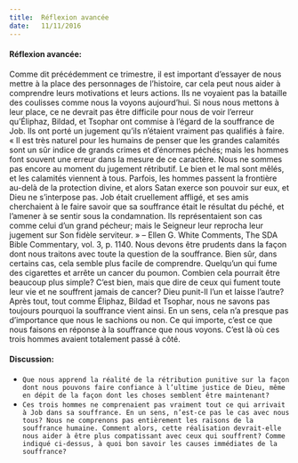 ```yaml
---
title:  Réflexion avancée
date:   11/11/2016
---
```


#### Réflexion avancée:

Comme dit précédemment ce trimestre, il est important d’essayer de nous mettre à la place des personnages de l’histoire, car cela peut nous aider à comprendre leurs motivations et leurs actions. Ils ne voyaient pas la bataille des coulisses comme nous la voyons aujourd’hui. Si nous nous mettons à leur place, ce ne devrait pas être difficile pour nous de voir l’erreur qu’Éliphaz, Bildad, et Tsophar ont commise à l’égard de la souffrance de Job. Ils ont porté un jugement qu’ils n’étaient vraiment pas qualifiés à faire. « Il est très naturel pour les humains de penser que les grandes calamités sont un sûr indice de grands crimes et d’énormes péchés; mais les hommes font souvent une erreur dans la mesure de ce caractère. Nous ne sommes pas encore au moment du jugement rétributif. Le bien et le mal sont mêlés, et les calamités viennent à tous. Parfois, les hommes passent la frontière au-delà de la protection divine, et alors Satan exerce son pouvoir sur eux, et Dieu ne s’interpose pas. Job était cruellement affligé, et ses amis cherchaient à le faire savoir que sa souffrance était le résultat du péché, et l’amener à se sentir sous la condamnation. Ils représentaient son cas comme celui d’un grand pécheur; mais le Seigneur leur reprocha leur jugement sur Son fidèle serviteur. » – Ellen G. White Comments, The SDA Bible Commentary, vol. 3, p. 1140. Nous devons être prudents dans la façon dont nous traitons avec toute la question de la souffrance. Bien sûr, dans certains cas, cela semble plus facile de comprendre. Quelqu’un qui fume des cigarettes et arrête un cancer du poumon. Combien cela pourrait être beaucoup plus simple? C’est bien, mais que dire de ceux qui fument toute leur vie et ne souffrent jamais de cancer? Dieu punit-Il l’un et laisse l’autre? Après tout, tout comme Éliphaz, Bildad et Tsophar, nous ne savons pas toujours pourquoi la souffrance vient ainsi. En un sens, cela n’a presque pas d’importance que nous le sachions ou non. Ce qui importe, c’est ce que nous faisons en réponse à la souffrance que nous voyons. C’est là où ces trois hommes avaient totalement passé à côté.

#### Discussion:

- `Que nous apprend la réalité de la rétribution punitive sur la façon dont nous pouvons faire confiance à l’ultime justice de Dieu, même en dépit de la façon dont les choses semblent être maintenant?`
- `Ces trois hommes ne comprenaient pas vraiment tout ce qui arrivait à Job dans sa souffrance. En un sens, n’est-ce pas le cas avec nous tous? Nous ne comprenons pas entièrement les raisons de la souffrance humaine. Comment alors, cette réalisation devrait-elle nous aider à être plus compatissant avec ceux qui souffrent? Comme indiqué ci-dessus, à quoi bon savoir les causes immédiates de la souffrance?`